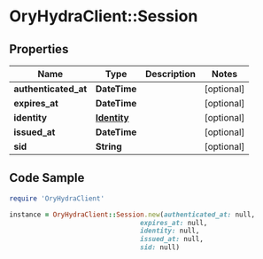 # OryHydraClient::Session

## Properties

Name | Type | Description | Notes
------------ | ------------- | ------------- | -------------
**authenticated_at** | **DateTime** |  | [optional] 
**expires_at** | **DateTime** |  | [optional] 
**identity** | [**Identity**](Identity.md) |  | [optional] 
**issued_at** | **DateTime** |  | [optional] 
**sid** | **String** |  | [optional] 

## Code Sample

```ruby
require 'OryHydraClient'

instance = OryHydraClient::Session.new(authenticated_at: null,
                                 expires_at: null,
                                 identity: null,
                                 issued_at: null,
                                 sid: null)
```


